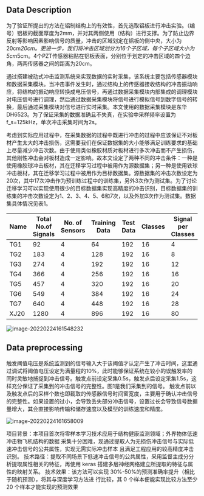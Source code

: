 ## Data Description

​        为了验证所提出的方法在铝制结构上的有效性，首先选取铝板进行冲击实验。（编号）铝板的截面厚度为2mm，并对其两侧使用（结构）进行支撑。为了防止边界反射等影响因素影响信号的质量，冲击的区域划定在铝板的侧中央，大小为20cm*20cm。更进一步，我们将冲击区域划分为16个子区域，每个子区域大小为5cm*5cm。4个PZT传感器粘贴在铝板表面，分别位于划定的冲击区域的四个边角，两两传感器之间的距离为20cm。

​        通过搭建被动式冲击监测系统来实现数据的实时采集，该系统主要包括传感器模块和数据采集模块。当冲击事件发生时，通过结构上的传感器接收结构的冲击振动响应，将结构的振动响应转换成电压信号，再通过数据采集模块内部集成的调理模块对电压信号进行调理，然后通过数据采集模块将信号进行模拟信号到数字信号的转换，最后通过采集模块对信号进行实时采集。本文使用的数据采集模块是东华DH6523。为了保证采集的数据准确且不失真，在实验中采样频率设置为f_s=125kHz，单次冲击采集时间为2s。

​        考虑到实际应用过程中，在采集数据的过程中既进行冲击的过程中应该保证不对板材产生太大的冲击损伤，这需要我们在保证数据集的大小能够满足训练要求的基础上尽量减少冲击次数。由于使用类似橡胶材质对板材进行多次冲击而不产生损伤，其他刚性冲击会对板材造成一定影响。故本文设定了两种不同的冲击条件：一种是使用橡胶球冲击板材，其在迁移学习过程中被用作为源数据集；另一种是使用铁球冲击板材，其在迁移学习过程中被用作为目标数据集。源数据集的冲击次数设定为20次，其中17次冲击作为预训练过程中的训练集，另外3次作为测试集。为了讨论迁移学习可以实现使用很少的目标数据集实现高精度的冲击识别，目标数据集的训练集的冲击次数设定为1、2、3、4、5、6和7次，以及外加3次作为测试集。数据集具体情况见表1。

| Name | Total No.of Signals | No. of Sensors | Training Data | Test Data | Classes | Signal per Classes |
| ---- | ------------------- | -------------- | ------------- | --------- | ------- | ------------------ |
| TG1  | 92                  | 4              | 64            | 192       | 16      | 4                  |
| TG2  | 183                 | 4              | 128           | 192       | 16      | 8                  |
| TG3  | 274                 | 4              | 192           | 192       | 16      | 12                 |
| TG4  | 366                 | 4              | 256           | 192       | 16      | 16                 |
| TG5  | 457                 | 4              | 320           | 192       | 16      | 20                 |
| TG6  | 549                 | 4              | 384           | 192       | 16      | 24                 |
| TG7  | 640                 | 4              | 448           | 192       | 16      | 28                 |
| XJ20 | 1280                | 4              | 896           | 192       | 16      | 80                 |

![image-20220224161548232](C:\Users\22809\AppData\Roaming\Typora\typora-user-images\image-20220224161548232.png)

## Data preprocessing

​        触发阈值电压是系统监测到的信号输入大于该阈值才认定产生了冲击时间，这里通过调试将阈值电压设定为满量程的10%，此时能够保证系统在较小的误触发率的同时灵敏地捕捉到冲击信号。触发点前设定采集0.5s，触发点后设定采集1.5s，这样充分保证了采集到的冲击信号的完整性。图1是我们采集到的信号。
触发点前以及触发点后的采样个数也即截取的传感器信号时间窗宽度，主要用于确认冲击信号的完整性。如果设置的过小，会导致丢失部分冲击信号，设置过长会导致信号数据量增大，其会直接影响传输和储存速度以及模型的训练速度和精度。

![image-20220224161658009](C:\Users\22809\AppData\Roaming\Typora\typora-user-images\image-20220224161658009.png)

项目背景：本项目首次将零样本学习技术应用于结构健康监测领域；外界物体低速冲击物飞机结构的数据 采集十分困难，现通过提取人为无损伤冲击信号与实际低速冲击信号的公共属性，实现无需实际冲击样本 且满足工程应用的较高精度冲击识别。
技术路径：提取不同场景下低速冲击信号的公共属性，采用监督主成分分析提取属性相关的特征，再使用 keras 搭建多层神经网络建立所提取的特征与属性的映射关系。
技术效果：该方法可以实现 30%-50%的预测准确率提升（相比于随机预测），将其与深度学习方法进 行比较，其 0 个样本便能实现比较方法至少 20 个样本才能实现的预测效果

